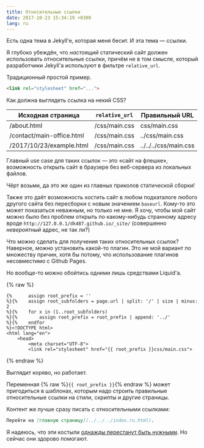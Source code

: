 ```yaml
---
title: Относительные ссылки
date: 2017-10-23 15:34:19 +0300
lang: ru
---
```


Есть одна тема в Jekyll'е, которая меня бесит. И эта тема — ссылки.

Я глубоко убеждён, что _настоящий_ статический сайт должен использовать
относительные ссылки, причём не в том смысле, который разработчики
Jekyll'а используют в фильтре `relative_url`.

Традиционный простой пример.

```html
<link rel="stylesheet" href="...">
```

Как должна выглядеть ссылка на некий CSS?

| Исходная страница         | `relative_url`    | Правильный URL        |
|---------------------------|-------------------|-----------------------|
| /about.html               | /css/main.css     | css/main.css          |
| /contact/main-office.html | /css/main.css     | ../css/main.css       |
| /2017/10/23/example.html  | /css/main.css     | ../../../css/main.css |

Главный use case для таких ссылок — это «сайт на флешке», возможность
открыть сайт в браузере без веб-сервера из локальных файлов.

Чёрт возьми, да это же один из главных приколов статической сборки!

Также это даёт возможность хостить сайт в любом подкаталоге любого
другого сайта без пересборки с новым значением `baseurl`. Кому-то это
может показаться неважным, но только не мне. Я хочу, чтобы мой сайт
можно было без проблем открыть по какому-нибудь странному адресу вроде
`http://127.0.0.1/dk487.github.io/_site/` (совершенно _невероятный_
адрес, не так ли?)

Что можно сделать для получения таких относительных ссылок? Наверное,
можно установить какой-то плагин. Это не мой вариант по множеству причин,
хотя бы потому, что использование плагинов несовместимо с Github Pages.

Но вообще-то можно обойтись одними лишь средствами Liquid'а.

{% raw %}
```liquid
{%      assign root_prefix = ''
%}{%    assign root_subfolders = page.url | split: '/' | size | minus: 2
%}{%    for x in (1..root_subfolders)
%}{%        assign root_prefix = root_prefix | append: '../'
%}{%    endfor
%}<!DOCTYPE html>
<html lang="en">
    <head>
        <meta charset="UTF-8">
        <link rel="stylesheet" href="{{ root_prefix }}css/main.css">
```
{% endraw %}

Выглядит коряво, но работает.

Переменная {% raw %}`{{ root_prefix }}`{% endraw %} может пригодиться
в шаблонах, которым надо строить правильные относительные ссылки на стили,
скрипты и другие страницы.

Контент же лучше сразу писать с относительными ссылками:

```markdown
Перейти на [главную страницу](../../../index.ru.html).
```

Я надеюсь, что эти костыли [однажды перестанут быть нужными][1].
Но сейчас они здорово помогают.

[1]: https://github.com/jekyll/jekyll/issues/6360
